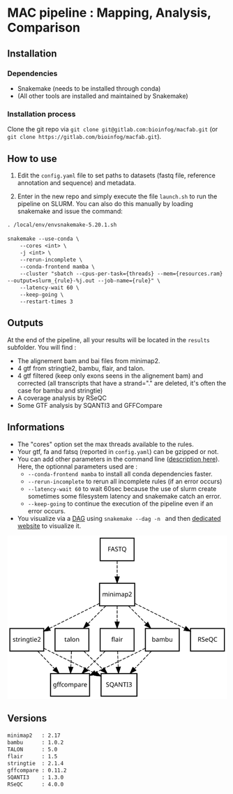 # MAC pipeline : Mapping, Analysis, Comparison

## Installation

### Dependencies

- Snakemake (needs to be installed through conda)
- (All other tools are installed and maintained by Snakemake)

### Installation process

Clone the git repo via `git clone git@gitlab.com:bioinfog/macfab.git` (or `git clone https://gitlab.com/bioinfog/macfab.git`).

## How to use

1. Edit the `config.yaml` file to set paths to datasets (fastq file, reference annotation and sequence) and metadata.

2. Enter in the new repo and simply execute the file `launch.sh` to run the pipeline on SLURM. You can also do this manually by loading snakemake and issue the command:

```
. /local/env/envsnakemake-5.20.1.sh

snakemake --use-conda \
    --cores <int> \
    -j <int> \
    --rerun-incomplete \
    --conda-frontend mamba \
    --cluster "sbatch --cpus-per-task={threads} --mem={resources.ram} --output=slurm_{rule}-%j.out --job-name={rule}" \
    --latency-wait 60 \
    --keep-going \
    --restart-times 3
```

## Outputs

At the end of the pipeline, all your results will be located in the `results` subfolder. You will find :

- The alignement bam and bai files from minimap2.
- 4 gtf from stringtie2, bambu, flair, and talon.
- 4 gtf filtered (keep only exons seens in the alignement bam) and corrected (all transcripts that have a strand="." are deleted, it's often the case for bambu and stringtie)
- A coverage analysis by RSeQC
- Some GTF analysis by SQANTI3 and GFFCompare

## Informations

- The "cores" option set the max threads available to the rules.
- Your gtf, fa and fatsq (reported in `config.yaml`) can be gzipped or not.
- You can add other parameters in the command line ([description here](https://snakemake.readthedocs.io/en/stable/executing/cli.html)). Here, the optionnal parameters used are :
  - `--conda-frontend mamba` to install all conda dependencies faster.
  - `--rerun-incomplete` to rerun all incomplete rules (if an error occurs)
  - `--latency-wait 60` to wait 60sec because the use of slurm create sometimes some filesystem latency and snakemake catch an error.
  - `--keep-going` to continue the execution of the pipeline even if an error occurs.
- You visualize via a [DAG](https://en.wikipedia.org/wiki/Directed_acyclic_graph) using `snakemake --dag -n ` and then [dedicated website](https://dreampuf.github.io/GraphvizOnline) to visualize it.

![dag](data/dag.svg)

## Versions

```
minimap2   : 2.17
bambu      : 1.0.2
TALON      : 5.0
flair      : 1.5
stringtie  : 2.1.4
gffcompare : 0.11.2
SQANTI3    : 1.3.0
RSeQC      : 4.0.0
```
